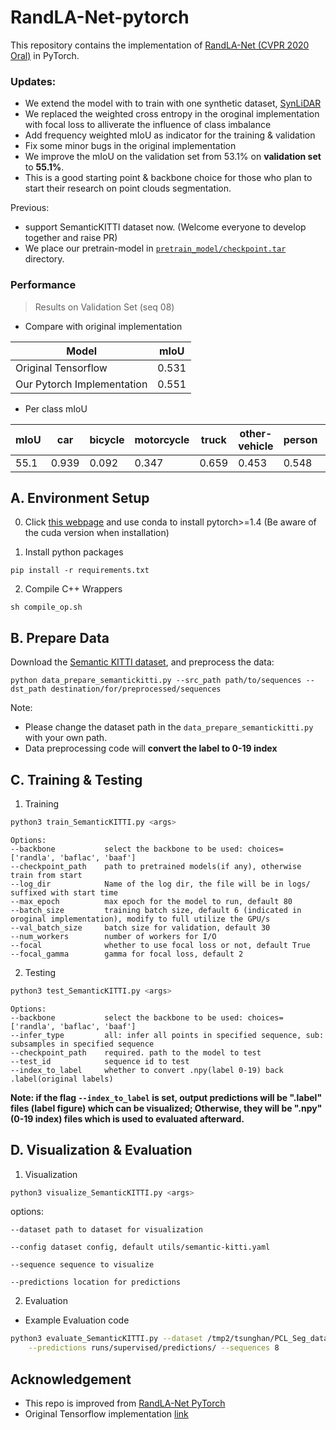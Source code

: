 # RandLA-Net-pytorch
This repository contains the implementation of [RandLA-Net (CVPR 2020 Oral)](https://arxiv.org/abs/1911.11236) in PyTorch.
### Updates:

* We extend the model with to train with one synthetic dataset, [SynLiDAR](https://github.com/xiaoaoran/SynLiDAR)
* We replaced the weighted cross entropy in the oroginal implementation with focal loss to alliverate the influence of class imbalance
* Add frequency weighted mIoU as indicator for the training & validation
* Fix some minor bugs in the original implementation
* We improve the mIoU on the validation set from 53.1% on **validation set** to **55.1%**.
* This is a good starting point & backbone choice for those who plan to start their research on point clouds segmentation.

Previous:

- support SemanticKITTI dataset now. (Welcome everyone to develop together and raise PR)
- We place our pretrain-model in [`pretrain_model/checkpoint.tar`](pretrain_model/checkpoint.tar) directory.

### Performance

> Results on Validation Set (seq 08)

- Compare with original implementation

| Model                      | mIoU  |
| -------------------------- | ----- |
| Original Tensorflow        | 0.531 |
| Our Pytorch Implementation | 0.551 |

- Per class mIoU

| mIoU | car  | bicycle | motorcycle | truck | other-vehicle | person | bicyclist | motorcyclist | road | parking | sidewalk | other-ground | building | fence | vegetation | trunk | terrain | pole | traffic-sign |
| ---- | ------- | ---------- | ----- | ------------- | ------ | --------- | ------------ | ---- | ------- | -------- | ------------ | -------- | ----- | ---------- | ----- | ------- | ---- | ------------ | ---- |
| 55.1 | 0.939|0.092|0.347|0.659|0.453|0.548|0.707|0.000|0.920|0.401|0.784|0.006|0.886|0.520|0.855|0.627|0.747|0.568|0.403|

## A. Environment Setup

0. Click [this webpage](https://pytorch.org/get-started/locally/) and use conda to install pytorch>=1.4 (Be aware of the cuda version when installation)

1. Install python packages

```
pip install -r requirements.txt
```

2. Compile C++ Wrappers

```
sh compile_op.sh
```

## B. Prepare Data

Download the [Semantic KITTI dataset](http://semantic-kitti.org/dataset.html#download), and preprocess the data:

```
python data_prepare_semantickitti.py --src_path path/to/sequences --dst_path destination/for/preprocessed/sequences
```
Note: 
- Please change the dataset path in the `data_prepare_semantickitti.py` with your own path.
- Data preprocessing code will **convert the label to 0-19 index**

## C. Training & Testing

1. Training

```bash
python3 train_SemanticKITTI.py <args>
```

```
Options:
--backbone           select the backbone to be used: choices=['randla', 'baflac', 'baaf']
--checkpoint_path    path to pretrained models(if any), otherwise train from start
--log_dir            Name of the log dir, the file will be in logs/ suffixed with start time
--max_epoch          max epoch for the model to run, default 80
--batch_size         training batch size, default 6 (indicated in oroginal implementation), modify to full utilize the GPU/s
--val_batch_size     batch size for validation, default 30
--num_workers        number of workers for I/O
--focal              whether to use focal loss or not, default True
--focal_gamma        gamma for focal loss, default 2

```



2. Testing

```bash
python3 test_SemanticKITTI.py <args>
```
```
Options:
--backbone           select the backbone to be used: choices=['randla', 'baflac', 'baaf']
--infer_type         all: infer all points in specified sequence, sub: subsamples in specified sequence
--checkpoint_path    required. path to the model to test
--test_id            sequence id to test
--index_to_label     whether to convert .npy(label 0-19) back .label(original labels)
```



**Note: if the flag `--index_to_label` is set, output predictions will be ".label" files (label figure) which can be visualized; Otherwise, they will be ".npy" (0-19 index) files which is used to evaluated afterward.**

## D. Visualization & Evaluation

1. Visualization

```bash
python3 visualize_SemanticKITTI.py <args>
```

options:
```
--dataset path to dataset for visualization

--config dataset config, default utils/semantic-kitti.yaml

--sequence sequence to visualize

--predictions location for predictions
```

2. Evaluation

- Example Evaluation code

```bash
python3 evaluate_SemanticKITTI.py --dataset /tmp2/tsunghan/PCL_Seg_data/sequences_0.06/ \
    --predictions runs/supervised/predictions/ --sequences 8
```

## Acknowledgement
- This repo is improved from [RandLA-Net PyTorch](https://github.com/tsunghan-wu/RandLA-Net-pytorch)
- Original Tensorflow implementation [link](https://github.com/QingyongHu/RandLA-Net)

